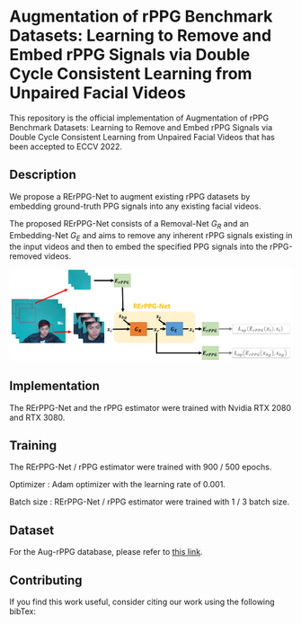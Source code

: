 # Augmentation of rPPG Benchmark Datasets: Learning to Remove and Embed rPPG Signals via Double Cycle Consistent Learning from Unpaired Facial Videos

This repository is the official implementation of Augmentation of rPPG Benchmark Datasets: Learning to Remove and Embed rPPG Signals via Double Cycle Consistent Learning from Unpaired Facial Videos that has been accepted to ECCV 2022.

## Description

We propose a RErPPG-Net to augment existing rPPG datasets by embedding ground-truth PPG signals into any existing facial videos.

The proposed RErPPG-Net consists of a Removal-Net $G_{R}$ and an Embedding-Net $G_{E}$ and aims to remove any inherent rPPG signals existing in the input videos and then to embed the specified PPG signals into the rPPG-removed videos.

<img src="pipeline.PNG" width="800">

## Implementation

The RErPPG-Net and the rPPG estimator were trained with Nvidia RTX 2080 and RTX 3080.

## Training

The RErPPG-Net / rPPG estimator were trained with 900 / 500 epochs.

Optimizer : Adam optimizer with the learning rate of 0.001.

Batch size : RErPPG-Net / rPPG estimator were trained with 1 / 3 batch size.

## Dataset

For the Aug-rPPG database, please refer to [this link](https://github.com/nthumplab/RErPPGNet).

## Contributing

If you find this work useful, consider citing our work using the following bibTex:
